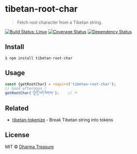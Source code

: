 # tibetan-root-char

> Fetch root character from a Tibetan string.

[![Build Status: Linux](https://travis-ci.org/karmapa17/tibetan-root-char.svg?branch=master)](https://travis-ci.org/karmapa17/garchen-panel)
[![Coverage Status](https://coveralls.io/repos/github/karmapa17/tibetan-root-char/badge.svg?branch=master&v=1)](https://coveralls.io/github/karmapa17/tibetan-root-char?branch=master)
[![Dependency Status](https://david-dm.org/karmapa17/tibetan-root-char.svg)](https://david-dm.org/karmapa17/tibetan-root-char)

## Install

```
$ npm install tibetan-root-char
```


## Usage

```js
const {getRootChar} = require('tibetan-root-char');
// Good afternoon !
getRootChar('ཕྱི་དྲོ་བདེ་ལེགས།');    // ཕ
```

## Related

- [tibetan-tokenize](https://github.com/kmsheng/tibetan-tokenize) - Break Tibetan string into tokens


## License

MIT © [Dharma Treasure](https://dharma-treasure.org)
